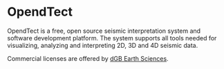 # OpendTect

OpendTect is a free, open source seismic interpretation system and software development platform. The system supports all tools needed for visualizing, analyzing and interpreting 2D, 3D and 4D seismic data.

Commercial licenses are offered by [dGB Earth Sciences](https://dgbes.com).
